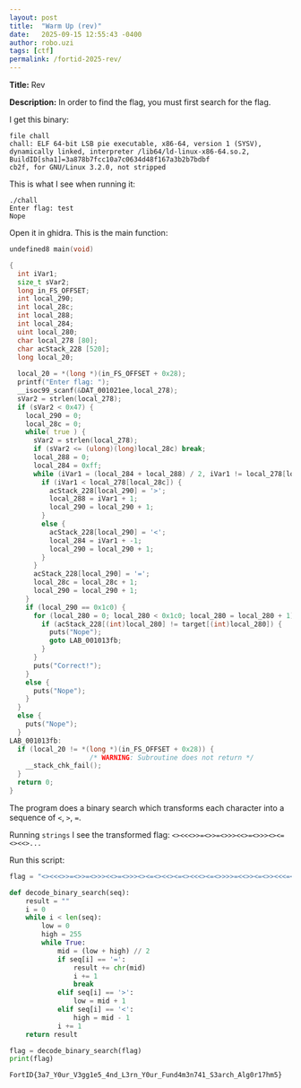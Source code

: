 ```yaml
---
layout: post
title:  "Warm Up (rev)"
date:   2025-09-15 12:55:43 -0400
author: robo.uzi
tags: [ctf]
permalink: /fortid-2025-rev/
---
```


**Title:** Rev

**Description:** In order to find the flag, you must first search for the flag.

I get this binary:
```shell
file chall  
chall: ELF 64-bit LSB pie executable, x86-64, version 1 (SYSV), dynamically linked, interpreter /lib64/ld-linux-x86-64.so.2, BuildID[sha1]=3a878b7fcc10a7c0634d48f167a3b2b7bdbf  
cb2f, for GNU/Linux 3.2.0, not stripped
```

This is what I see when running it:
```shell
./chall  
Enter flag: test    
Nope
```

Open it in ghidra. This is the main function:
```d
undefined8 main(void)

{
  int iVar1;
  size_t sVar2;
  long in_FS_OFFSET;
  int local_290;
  int local_28c;
  int local_288;
  int local_284;
  uint local_280;
  char local_278 [80];
  char acStack_228 [520];
  long local_20;
  
  local_20 = *(long *)(in_FS_OFFSET + 0x28);
  printf("Enter flag: ");
  __isoc99_scanf(&DAT_001021ee,local_278);
  sVar2 = strlen(local_278);
  if (sVar2 < 0x47) {
    local_290 = 0;
    local_28c = 0;
    while( true ) {
      sVar2 = strlen(local_278);
      if (sVar2 <= (ulong)(long)local_28c) break;
      local_288 = 0;
      local_284 = 0xff;
      while (iVar1 = (local_284 + local_288) / 2, iVar1 != local_278[local_28c]) {
        if (iVar1 < local_278[local_28c]) {
          acStack_228[local_290] = '>';
          local_288 = iVar1 + 1;
          local_290 = local_290 + 1;
        }
        else {
          acStack_228[local_290] = '<';
          local_284 = iVar1 + -1;
          local_290 = local_290 + 1;
        }
      }
      acStack_228[local_290] = '=';
      local_28c = local_28c + 1;
      local_290 = local_290 + 1;
    }
    if (local_290 == 0x1c0) {
      for (local_280 = 0; local_280 < 0x1c0; local_280 = local_280 + 1) {
        if (acStack_228[(int)local_280] != target[(int)local_280]) {
          puts("Nope");
          goto LAB_001013fb;
        }
      }
      puts("Correct!");
    }
    else {
      puts("Nope");
    }
  }
  else {
    puts("Nope");
  }
LAB_001013fb:
  if (local_20 != *(long *)(in_FS_OFFSET + 0x28)) {
                    /* WARNING: Subroutine does not return */
    __stack_chk_fail();
  }
  return 0;
}
```
The program does a binary search which transforms each character into a sequence of `<`, `>`, `=`.

Running `strings` I see the transformed flag: `<><<<>>=<>>=<>>><<>=<>>><><=<><<>...`

Run this script:
```python
flag = "<><<<>>=<>>=<>>><<>=<>>><><=<><<><=<><<<><=<>>>>=<<>><=<>><<<=<<>>=<>=<><>><=<<>><<<=<>>><>=<>>><<>=<>=<><><>>=<<>><=<>><=<>><=<<>><<=<>><<>=<<>><>=<>=<<>><><=<>><>>>=<>><<><=<>=<><<>><=<<>><=<>>><<>=<>><>>>=<>=<><>><=<<>><<<=<>>><>=<>>><<>=<>=<><<<>>=<>>><>=<>><>>>=<>><<><=<<>><><=<>><>>=<<>><=<>><>>>=<<>>=<<>><><=<<>><<=<>=<><><=<<>><=<>><<<=<>>><<>=<>><<=<>><><<=<>=<><<<<=<>><>><=<>><=<<>><<<=<>>><<>=<<>><<=<<>>=<>><><<=<>><>>=<<>><>=<>>>>>="

def decode_binary_search(seq):
    result = ""
    i = 0
    while i < len(seq):
        low = 0
        high = 255
        while True:
            mid = (low + high) // 2
            if seq[i] == '=':
                result += chr(mid)
                i += 1
                break
            elif seq[i] == '>':
                low = mid + 1
            elif seq[i] == '<':
                high = mid - 1
            i += 1
    return result

flag = decode_binary_search(flag)
print(flag)
```

`FortID{3a7_Y0ur_V3gg1e5_4nd_L3rn_Y0ur_Fund4m3n741_S3arch_Alg0r17hm5}`